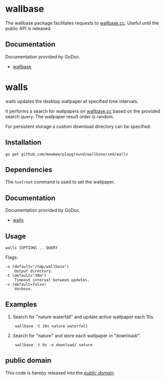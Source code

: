wallbase
========

The wallbase package facilitates requests to [wallbase.cc][]. Useful until the
public API is released.

[wallbase.cc]: http://wallbase.cc/

Documentation
-------------

Documentation provided by GoDoc.

- [wallbase][]

[wallbase]: http://godoc.org/github.com/mewmew/playground/wallbase

walls
=====

walls updates the desktop wallpaper at specified time intervals.

It performs a search for wallpapers on [wallbase.cc] based on the provided
search query. The wallpaper result order is random.

For persistent storage a custom download directory can be specified.

Installation
------------

	go get github.com/mewmew/playground/wallbase/cmd/walls

Dependencies
------------

The `hsetroot` command is used to set the wallpaper.

Documentation
-------------

Documentation provided by GoDoc.

- [walls][]

[walls]: http://godoc.org/github.com/mewmew/playground/wallbase/cmd/walls

Usage
-----

	walls [OPTION]... QUERY

Flags:

	-o (default="/tmp/wallbase")
		Output directory.
	-t (default="30m")
		Timeout interval between updates.
	-v (default=false)
		Verbose.

Examples
--------

1. Search for "nature waterfall" and update active wallpaper each 10s.

		wallbase -t 10s nature waterfall

2. Search for "nature" and store each wallpaper in "download/".

		wallbase -t 0s -o download/ nature

public domain
-------------

This code is hereby released into the *[public domain][]*.

[public domain]: https://creativecommons.org/publicdomain/zero/1.0/
